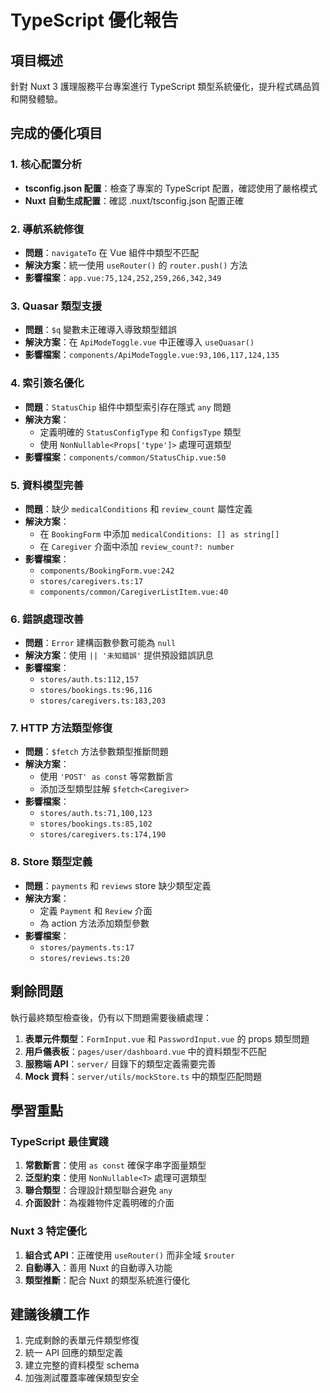 # TypeScript 優化報告

## 項目概述

針對 Nuxt 3 護理服務平台專案進行 TypeScript 類型系統優化，提升程式碼品質和開發體驗。

## 完成的優化項目

### 1. 核心配置分析

- **tsconfig.json 配置**：檢查了專案的 TypeScript 配置，確認使用了嚴格模式
- **Nuxt 自動生成配置**：確認 .nuxt/tsconfig.json 配置正確

### 2. 導航系統修復

- **問題**：`navigateTo` 在 Vue 組件中類型不匹配
- **解決方案**：統一使用 `useRouter()` 的 `router.push()` 方法
- **影響檔案**：`app.vue:75,124,252,259,266,342,349`

### 3. Quasar 類型支援

- **問題**：`$q` 變數未正確導入導致類型錯誤
- **解決方案**：在 `ApiModeToggle.vue` 中正確導入 `useQuasar()`
- **影響檔案**：`components/ApiModeToggle.vue:93,106,117,124,135`

### 4. 索引簽名優化

- **問題**：`StatusChip` 組件中類型索引存在隱式 `any` 問題
- **解決方案**：
  - 定義明確的 `StatusConfigType` 和 `ConfigsType` 類型
  - 使用 `NonNullable<Props['type']>` 處理可選類型
- **影響檔案**：`components/common/StatusChip.vue:50`

### 5. 資料模型完善

- **問題**：缺少 `medicalConditions` 和 `review_count` 屬性定義
- **解決方案**：
  - 在 `BookingForm` 中添加 `medicalConditions: [] as string[]`
  - 在 `Caregiver` 介面中添加 `review_count?: number`
- **影響檔案**：
  - `components/BookingForm.vue:242`
  - `stores/caregivers.ts:17`
  - `components/common/CaregiverListItem.vue:40`

### 6. 錯誤處理改善

- **問題**：`Error` 建構函數參數可能為 `null`
- **解決方案**：使用 `|| '未知錯誤'` 提供預設錯誤訊息
- **影響檔案**：
  - `stores/auth.ts:112,157`
  - `stores/bookings.ts:96,116`
  - `stores/caregivers.ts:183,203`

### 7. HTTP 方法類型修復

- **問題**：`$fetch` 方法參數類型推斷問題
- **解決方案**：
  - 使用 `'POST' as const` 等常數斷言
  - 添加泛型類型註解 `$fetch<Caregiver>`
- **影響檔案**：
  - `stores/auth.ts:71,100,123`
  - `stores/bookings.ts:85,102`
  - `stores/caregivers.ts:174,190`

### 8. Store 類型定義

- **問題**：`payments` 和 `reviews` store 缺少類型定義
- **解決方案**：
  - 定義 `Payment` 和 `Review` 介面
  - 為 action 方法添加類型參數
- **影響檔案**：
  - `stores/payments.ts:17`
  - `stores/reviews.ts:20`

## 剩餘問題

執行最終類型檢查後，仍有以下問題需要後續處理：

1. **表單元件類型**：`FormInput.vue` 和 `PasswordInput.vue` 的 props 類型問題
2. **用戶儀表板**：`pages/user/dashboard.vue` 中的資料類型不匹配
3. **服務端 API**：`server/` 目錄下的類型定義需要完善
4. **Mock 資料**：`server/utils/mockStore.ts` 中的類型匹配問題

## 學習重點

### TypeScript 最佳實踐

1. **常數斷言**：使用 `as const` 確保字串字面量類型
2. **泛型約束**：使用 `NonNullable<T>` 處理可選類型
3. **聯合類型**：合理設計類型聯合避免 `any`
4. **介面設計**：為複雜物件定義明確的介面

### Nuxt 3 特定優化

1. **組合式 API**：正確使用 `useRouter()` 而非全域 `$router`
2. **自動導入**：善用 Nuxt 的自動導入功能
3. **類型推斷**：配合 Nuxt 的類型系統進行優化

## 建議後續工作

1. 完成剩餘的表單元件類型修復
2. 統一 API 回應的類型定義
3. 建立完整的資料模型 schema
4. 加強測試覆蓋率確保類型安全
